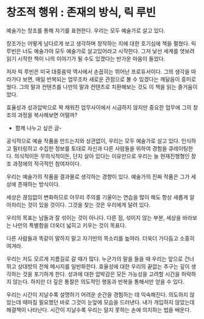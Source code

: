# 창조적 행위 : 존재의 방식,  릭 루빈

예술가는 창조를 통해 자기를 표현한다. 
우리는 모두 예술가로 살고 있다. 

창조가는 어떻게 남다르게 보고 생각하며 창작하는 지에 대한 호기심에 책을 펼쳤다.
릭루빈은 너도 예술가야 모두 예술가로 살고있어라고 시작한다.
그저 낯선 세계를 엿보려 읽기 시작한 책이 나의 이야기가 될 수도 있겠다는 반가운 마음이 들었다. 

저자 릭 루빈은 미국 대중음악 역사에서 손꼽히는 뛰어난 프로듀서이다.
그의 생각을 따라가다 보면, 매일 반복되는 업무조차 새로운 관점으로 볼 수 있겠다는 깨달음이 흥미로웠다.
그의 말과 컨텐츠를  나만의 말과 컨텐츠로 치환해보는 것도 이 책을 읽는 즐거움이었다.

효율성과 성과압박으로 꽉 채워진 업무사이에서
시급하지 않지만 중요한 업무에 그의 창조의 과정을 복사해보면 어떨까?


- 함께 나누고 싶은 글-

공식적으로 예술 작품을 만드는지와 상관없이, 우리는 모두 예술가로 살고 있다. 
인식하고 필터링하고 수집한 정보를 토대로 자신과 다른 사람들을 위하여 경험을 큐레이팅한다. 
의식적이든 무의식적이든, 단지 살아 있다는 이유만으로 우리는 늘 현재진행형인 창조 과정에의 적극적인 참여자이다.

우리는 예술가의 작품을 결과물로 생각하는 경향이 있다.
예술가의 진짜 작품은 그가 세상에 존재하는 방식이다.

세상은 끊임없이 변화하므로 아무리 주의를 기울이는 연습을 많이 해도 항상 새롭게 알아차리는 것이 있을 것이다. 그것을 찾는 것은 우리에게 달려 있다.

우리의 목표는 남들과 잘 섞이는 것이 아니다. 다른 점, 섞이지 않는 부분, 세상을 바라보는 나만의 특별함을 더욱더 넓히고 키우는 것이 목표다.

다른 사람들과 똑같이 말하지 말고 자기만의 목소리를 높여라. 더욱더 가다듬고 소중히 여겨라.

우리는 저도 모르게 지름길로 갈 때가 많다. 누군가의 말을 들을 때 우리는 앞으로 건너뛰고 상대방의 전체 메시지를 일반화한다. 
효율성에 대한 우리의 끝없는 추구는 깊이 생각하는 것을 포기하게 한다. 
성과에 대한 압박감은 모든 가능성을 고려할 시간을 허락하지 않는다. 하지만 더 깊은 통찰은 의도적인 행동과 반복을 통해서만 얻을 수 있다.

우리는 시간이 지날수록 설명하기 어려운 순간을 경험하는 데 익숙해진다. 
의도하지 않았는데 때마침 필요했던 바로 그것이 눈앞에 모습을 드러낸다. 내가 개입하지 않았는데 해결책이 나타난다.
시간이 지날수록 우리는 알지 못하는 손에 의지하는 법을 배운다.

